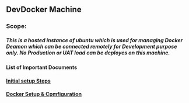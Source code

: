 ## DevDocker Machine 

### Scope:

##### This is a hosted instance of ubuntu which is used for managing Docker Deamon which can be connected remotely for Development purpose only. No Production or UAT load can be deployes on this machine.


#### List of Important Documents

#### [Initial setup Steps](./DevDocker/InintialSteps.md)

#### [Docker Setup & Cpmfiguration](./DevDocker/DockerSetup.md)
